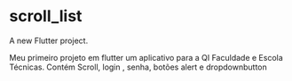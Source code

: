# scroll_list

A new Flutter project.

Meu primeiro projeto em flutter um aplicativo para a QI Faculdade e Escola Técnicas. Contém Scroll, login , senha, botões
alert e dropdownbutton